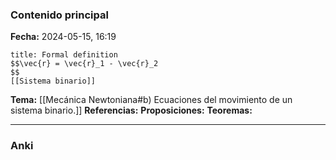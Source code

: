 ### Contenido principal

**Fecha:** 2024-05-15, 16:19

```ad-formal
title: Formal definition
$$\vec{r} = \vec{r}_1 - \vec{r}_2
$$
[[Sistema binario]]
```

**Tema:** [[Mecánica Newtoniana#b) Ecuaciones del movimiento de un sistema binario.]]
**Referencias:**
**Proposiciones:**
**Teoremas:**

---
### Anki
